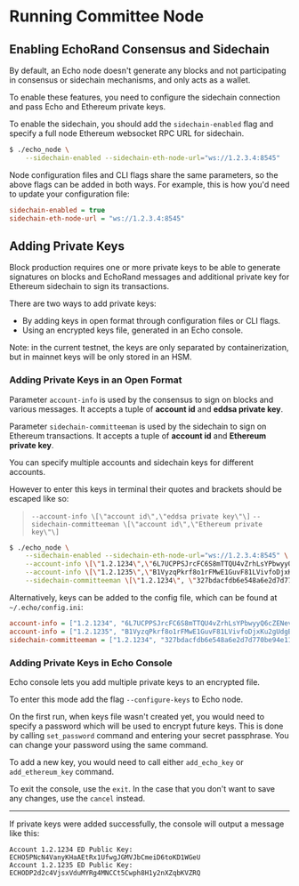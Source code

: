 # Running Committee Node

## Enabling EchoRand Consensus and Sidechain

By default, an Echo node doesn't generate any blocks and not participating in consensus or sidechain mechanisms, and
only acts as a wallet.

To enable these features, you need to configure the sidechain connection and pass Echo and Ethereum private keys.

To enable the sidechain, you should add the `sidechain-enabled` flag and specify a full node Ethereum websocket RPC URL for sidechain.

```bash
$ ./echo_node \
    --sidechain-enabled --sidechain-eth-node-url="ws://1.2.3.4:8545"
```

Node configuration files and CLI flags share the same parameters, so the above flags can be added in both ways. For example, this is how you'd need to update your configuration file:

```ini
sidechain-enabled = true
sidechain-eth-node-url = "ws://1.2.3.4:8545"
```

## Adding Private Keys

Block production requires one or more private keys to be able to generate signatures on blocks and EchoRand messages and additional private key for Ethereum sidechain to sign its transactions.

There are two ways to add private keys:

- By adding keys in open format through configuration files or CLI flags.
- Using an encrypted keys file, generated in an Echo console.

Note: in the current testnet, the keys are only separated by containerization, but in mainnet keys will be only stored in an HSM.

### Adding Private Keys in an Open Format

Parameter `account-info` is used by the consensus to sign on blocks and various messages. It accepts a tuple of **account id** and **eddsa private key**.

Parameter `sidechain-committeeman` is used by the sidechain to sign on Ethereum transactions. It accepts a tuple of **account id** and **Ethereum private key**.

You can specify multiple accounts and sidechain keys for different accounts.

However to enter this keys in terminal their quotes and brackets should be escaped like so:

> `--account-info \[\"account id\",\"eddsa private key\"\]`
> `--sidechain-committeeman \[\"account id\",\"Ethereum private key\"\]`

```bash
$ ./echo_node \
    --sidechain-enabled --sidechain-eth-node-url="ws://1.2.3.4:8545" \
    --account-info \[\"1.2.1234\",\"6L7UCPPSJrcFC6S8mTTQU4vZrhLsYPbwyyQ6cZENevbJ\"\] \
    --account-info \[\"1.2.1235\",\"B1VyzqPkrf8o1rFMwE1GuvF81LVivfoDjxKu2gUdgBqs\"\] \
    --sidechain-committeeman \[\"1.2.1234\", \"327bdacfdb6e548a6e2d7d770be94e11fa7234e58216865d5063fecfd6322f43\"\]
```

Alternatively, keys can be added to the config file, which can be found at `~/.echo/config.ini`:

```ini
account-info = ["1.2.1234", "6L7UCPPSJrcFC6S8mTTQU4vZrhLsYPbwyyQ6cZENevbJ"]
account-info = ["1.2.1235", "B1VyzqPkrf8o1rFMwE1GuvF81LVivfoDjxKu2gUdgBqs"]
sidechain-committeeman = ["1.2.1234", "327bdacfdb6e548a6e2d7d770be94e11fa7234e58216865d5063fecfd6322f43"]
```

### Adding Private Keys in Echo Console

Echo console lets you add multiple private keys to an encrypted file.

To enter this mode add the flag `--configure-keys` to Echo node.

On the first run, when keys file wasn't created yet, you would need to specify a password which will be used to encrypt future keys. This is done by calling `set_password` command and entering your secret passphrase. You can change your password using the same command.

To add a new key, you would need to call either `add_echo_key` or `add_ethereum_key` command.

To exit the console, use the `exit`. In the case that you don't want to save any changes, use the `cancel` instead.

---

If private keys were added successfully, the console will output a message like this:

```text
Account 1.2.1234 ED Public Key: ECHO5PNcN4VanyKHaAEtRx1UfwgJGMVJbCmeiD6toKD1WGeU
Account 1.2.1235 ED Public Key: ECHODP2d2c4VjsxVduMYRg4MNCCt5Cwph8H1y2nXZqbKVZRQ
```
